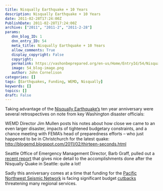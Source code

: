 ```yaml
---
title: Nisqually Earthquake + 10 Years
description: Nisqually Earthquake + 10 Years
date: 2011-02-28T17:24:00Z
PublishDate: 2011-02-28T17:24:00Z
archive: ["2011", "2011-2", "2011-2-28"]
params:
   dnn_blog_ID: 1
   dnn_entry_ID: 54
   meta_title: Nisqually Earthquake + 10 Years
   allow_comments: True
   display_copyright: False
   copyright: 
   permalink: https://vashonbeprepared.org/en-us/Home/EntryId/54/Nisqually-Earthquake-10-Years
   image: 54_blog-image.png
   author: John Cornelison
categories: []
tags: [Earthquakes, Funding, WEMD, Nisqually]
keywords: []
topics: []
draft: False
---
```


<p>Taking advantage of the <a target="_blank" href="http://en.wikipedia.org/wiki/2001_Nisqually_earthquake">Nisqually Earthquake’s</a> ten year anniversary were several retrospectives on note from key Washington disaster officials:</p>
<p>WEMD Director Jim Mullen posts his notes about how close we came to an even larger disaster, impacts of tightened budgetary constraints, and a chance meeting with FEMA’s head of preparedness efforts – who just happened to be in Christchurch for the latest quake: <a title="http://blogemd.blogspot.com/2011/02/thirteen-seconds.html" href="http://blogemd.blogspot.com/2011/02/thirteen-seconds.html">http://blogemd.blogspot.com/2011/02/thirteen-seconds.html</a></p>
<p>Seattle Office of Emergency Management Director, Barb Graff, pulled out a <a target="_blank" href="www.seattle.gov/emergency/docs/CityofSeattleEarthquakePreparednessActivitiesCompletedandFutureEffortsJune2010v2.pdf">recent report</a> that gives nice detail to the accomplishments done after the Nisqually Quake in Seattle: quite a lot!</p>
<p>Sadly this anniversary comes at a time that funding for the <a target="_blank" href="http://www.pnsn.org/">Pacific Northwest Seismic Network</a> is facing significant budget <a target="_blank" href="http://udistrict.komonews.com/news/politics/rumbling-fears-budget-cuts-uw-seismology-lab/624307">cutbacks</a> threatening many regional services.</p>
